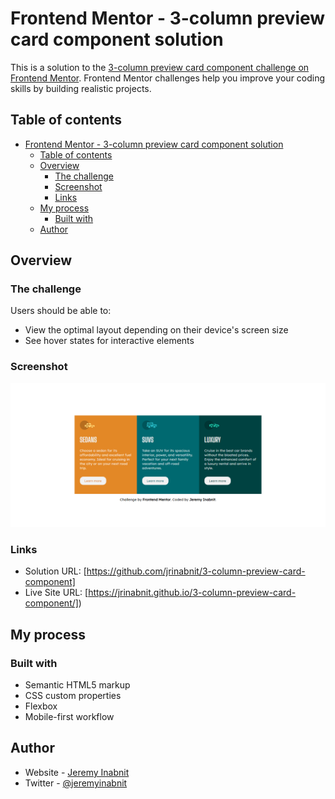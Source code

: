 # Frontend Mentor - 3-column preview card component solution

This is a solution to the [3-column preview card component challenge on Frontend Mentor](https://www.frontendmentor.io/challenges/3column-preview-card-component-pH92eAR2-). Frontend Mentor challenges help you improve your coding skills by building realistic projects. 

## Table of contents

- [Frontend Mentor - 3-column preview card component solution](#frontend-mentor---3-column-preview-card-component-solution)
  - [Table of contents](#table-of-contents)
  - [Overview](#overview)
    - [The challenge](#the-challenge)
    - [Screenshot](#screenshot)
    - [Links](#links)
  - [My process](#my-process)
    - [Built with](#built-with)
  - [Author](#author)


## Overview

### The challenge

Users should be able to:

- View the optimal layout depending on their device's screen size
- See hover states for interactive elements

### Screenshot

![](./images/3-column%20preview%20card%20component%20-%20screenshot.png)


### Links

- Solution URL: [https://github.com/jrinabnit/3-column-preview-card-component]
- Live Site URL: [https://jrinabnit.github.io/3-column-preview-card-component/])

## My process

### Built with

- Semantic HTML5 markup
- CSS custom properties
- Flexbox
- Mobile-first workflow


## Author

- Website - [Jeremy Inabnit](https://www.jeremyinabnit.com)
- Twitter - [@jeremyinabnit](https://www.twitter.com/jeremyinabnit)
